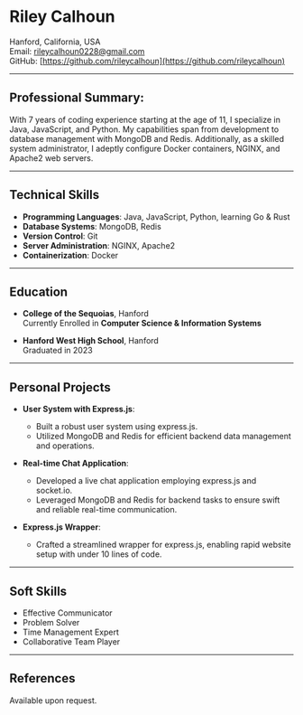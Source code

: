 # Riley Calhoun

Hanford, California, USA  
Email: rileycalhoun0228@gmail.com  
GitHub: [https://github.com/rileycalhoun](https://github.com/rileycalhoun)

---

## Professional Summary:  
With 7 years of coding experience starting at the age of 11, I specialize in Java, JavaScript, and Python. My capabilities span from development to database management with MongoDB and Redis. Additionally, as a skilled system administrator, I adeptly configure Docker containers, NGINX, and Apache2 web servers.

---

## Technical Skills
- **Programming Languages**: Java, JavaScript, Python, learning Go & Rust
- **Database Systems**: MongoDB, Redis
- **Version Control**: Git
- **Server Administration**: NGINX, Apache2
- **Containerization**: Docker

---

## Education  

- **College of the Sequoias**, Hanford  
  Currently Enrolled in **Computer Science & Information Systems**  

- **Hanford West High School**, Hanford  
  Graduated in 2023

---

## Personal Projects  

- **User System with Express.js**: 
  - Built a robust user system using express.js.
  - Utilized MongoDB and Redis for efficient backend data management and operations.
  
- **Real-time Chat Application**: 
  - Developed a live chat application employing express.js and socket.io.
  - Leveraged MongoDB and Redis for backend tasks to ensure swift and reliable real-time communication.

- **Express.js Wrapper**: 
  - Crafted a streamlined wrapper for express.js, enabling rapid website setup with under 10 lines of code.

---

## Soft Skills
- Effective Communicator
- Problem Solver
- Time Management Expert
- Collaborative Team Player

---

## References  
Available upon request.
